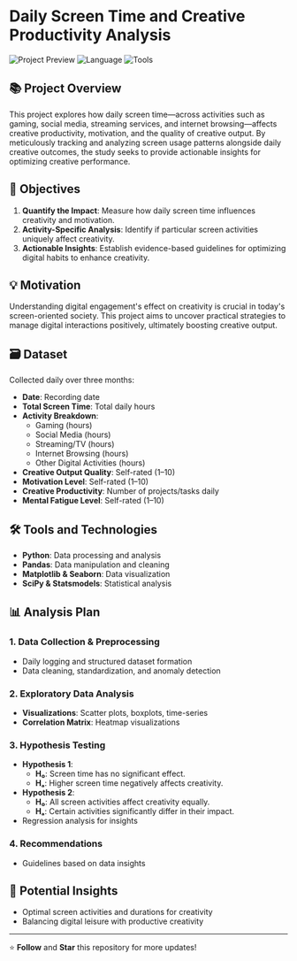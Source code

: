# Daily Screen Time and Creative Productivity Analysis

![Project Preview](https://img.shields.io/badge/Project-Data_Science-blue.svg)
![Language](https://img.shields.io/badge/Language-Python-green.svg)
![Tools](https://img.shields.io/badge/Tools-Pandas%20|%20Matplotlib%20|%20Seaborn%20|%20SciPy-lightgrey.svg)

## 📚 Project Overview
This project explores how daily screen time—across activities such as gaming, social media, streaming services, and internet browsing—affects creative productivity, motivation, and the quality of creative output. By meticulously tracking and analyzing screen usage patterns alongside daily creative outcomes, the study seeks to provide actionable insights for optimizing creative performance.

## 🎯 Objectives
1. **Quantify the Impact**: Measure how daily screen time influences creativity and motivation.
2. **Activity-Specific Analysis**: Identify if particular screen activities uniquely affect creativity.
3. **Actionable Insights**: Establish evidence-based guidelines for optimizing digital habits to enhance creativity.

## 💡 Motivation
Understanding digital engagement's effect on creativity is crucial in today's screen-oriented society. This project aims to uncover practical strategies to manage digital interactions positively, ultimately boosting creative output.

## 🗃️ Dataset
Collected daily over three months:
- **Date**: Recording date
- **Total Screen Time**: Total daily hours
- **Activity Breakdown**:
  - Gaming (hours)
  - Social Media (hours)
  - Streaming/TV (hours)
  - Internet Browsing (hours)
  - Other Digital Activities (hours)
- **Creative Output Quality**: Self-rated (1–10)
- **Motivation Level**: Self-rated (1–10)
- **Creative Productivity**: Number of projects/tasks daily
- **Mental Fatigue Level**: Self-rated (1–10)

## 🛠️ Tools and Technologies
- **Python**: Data processing and analysis
- **Pandas**: Data manipulation and cleaning
- **Matplotlib & Seaborn**: Data visualization
- **SciPy & Statsmodels**: Statistical analysis

## 📊 Analysis Plan
### 1. Data Collection & Preprocessing
- Daily logging and structured dataset formation
- Data cleaning, standardization, and anomaly detection

### 2. Exploratory Data Analysis
- **Visualizations**: Scatter plots, boxplots, time-series
- **Correlation Matrix**: Heatmap visualizations

### 3. Hypothesis Testing
- **Hypothesis 1**:
  - **H₀**: Screen time has no significant effect.
  - **Hₐ**: Higher screen time negatively affects creativity.
- **Hypothesis 2**:
  - **H₀**: All screen activities affect creativity equally.
  - **Hₐ**: Certain activities significantly differ in their impact.
- Regression analysis for insights

### 4. Recommendations
- Guidelines based on data insights

## 🚀 Potential Insights
- Optimal screen activities and durations for creativity
- Balancing digital leisure with productive creativity

---

⭐ **Follow** and **Star** this repository for more updates!

